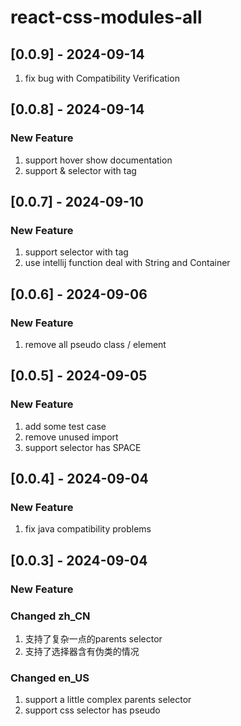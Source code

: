 # react-css-modules-all

## [0.0.9] - 2024-09-14

1. fix bug with Compatibility Verification

## [0.0.8] - 2024-09-14

### New Feature
1. support hover show documentation
2. support & selector with tag

## [0.0.7] - 2024-09-10

### New Feature 

1. support selector with tag
2. use intellij function deal with String and Container

## [0.0.6] - 2024-09-06

### New Feature

1. remove all pseudo class / element

## [0.0.5] - 2024-09-05

### New Feature
1. add some test case
2. remove unused import
3. support selector has SPACE


## [0.0.4] - 2024-09-04

### New Feature

1. fix java compatibility problems

## [0.0.3] - 2024-09-04

### New Feature 

### Changed zh_CN
1. 支持了复杂一点的parents selector
2. 支持了选择器含有伪类的情况

### Changed en_US
1. support a little complex parents selector
2. support css selector has pseudo 

